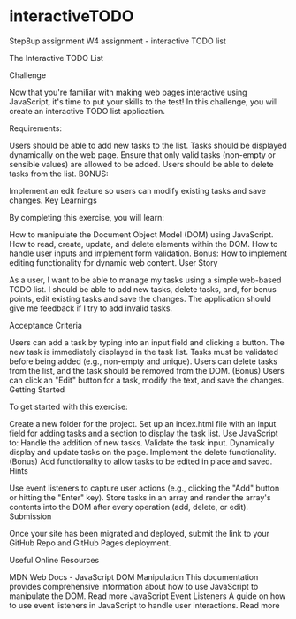 # interactiveTODO
Step8up assignment W4 assignment - interactive TODO list

The Interactive TODO List


Challenge


Now that you're familiar with making web pages interactive using JavaScript, it's time to put your skills to the test! In this challenge, you will create an interactive TODO list application.

Requirements:


Users should be able to add new tasks to the list.
Tasks should be displayed dynamically on the web page.
Ensure that only valid tasks (non-empty or sensible values) are allowed to be added.
Users should be able to delete tasks from the list.
BONUS:


Implement an edit feature so users can modify existing tasks and save changes.
Key Learnings


By completing this exercise, you will learn:

How to manipulate the Document Object Model (DOM) using JavaScript.
How to read, create, update, and delete elements within the DOM.
How to handle user inputs and implement form validation.
Bonus: How to implement editing functionality for dynamic web content.
User Story


As a user, I want to be able to manage my tasks using a simple web-based TODO list. I should be able to add new tasks, delete tasks, and, for bonus points, edit existing tasks and save the changes. The application should give me feedback if I try to add invalid tasks.

Acceptance Criteria


Users can add a task by typing into an input field and clicking a button. The new task is immediately displayed in the task list.
Tasks must be validated before being added (e.g., non-empty and unique).
Users can delete tasks from the list, and the task should be removed from the DOM.
(Bonus) Users can click an "Edit" button for a task, modify the text, and save the changes.
Getting Started


To get started with this exercise:

Create a new folder for the project.
Set up an index.html file with an input field for adding tasks and a section to display the task list.
Use JavaScript to:
Handle the addition of new tasks.
Validate the task input.
Dynamically display and update tasks on the page.
Implement the delete functionality.
(Bonus) Add functionality to allow tasks to be edited in place and saved.
Hints


Use event listeners to capture user actions (e.g., clicking the "Add" button or hitting the "Enter" key).
Store tasks in an array and render the array's contents into the DOM after every operation (add, delete, or edit).
Submission


Once your site has been migrated and deployed, submit the link to your GitHub Repo and GitHub Pages deployment.

Useful Online Resources


MDN Web Docs - JavaScript DOM Manipulation
This documentation provides comprehensive information about how to use JavaScript to manipulate the DOM.
Read more
JavaScript Event Listeners
A guide on how to use event listeners in JavaScript to handle user interactions.
Read more

